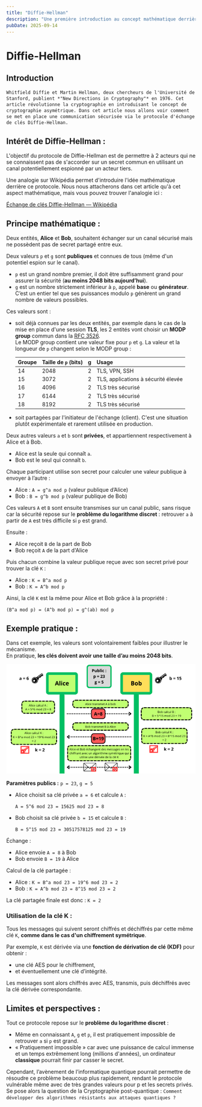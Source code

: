 ```yaml
---
title: "Diffie-Hellman"
description: "Une première introduction au concept mathématique derrière le protocole de Whitfield Diffie et Martin Hellman"
pubDate: 2025-09-14
---
```



# Diffie-Hellman

## Introduction 

    Whitfield Diffie et Martin Hellman, deux chercheurs de l'Université de Stanford, publient *"New Directions in Cryptography"* en 1976. Cet article révolutionne la cryptographie en introduisant le concept de cryptographie asymétrique. Dans cet article nous allons voir comment se met en place une communication sécurisée via le protocole d'échange de clés Diffie-Hellman.

## Intérêt de Diffie-Hellman :

L'objectif du protocole de Diffie-Hellman est de permettre à 2 acteurs qui ne se connaissent pas de s'accorder sur un secret commun en utilisant un canal potentiellement espionné par un acteur tiers.

Une analogie sur Wikipédia permet d'introduire l'idée mathématique derrière ce protocole. Nous nous attacherons dans cet article qu'à cet aspect mathématique, mais vous pouvez trouver l'analogie ici :

[Échange de clés Diffie-Hellman — Wikipédia](https://fr.wikipedia.org/wiki/%C3%89change_de_cl%C3%A9s_Diffie-Hellman)

## Principe mathématique :

Deux entités, **Alice** et **Bob**, souhaitent échanger sur un canal sécurisé mais ne possèdent pas de secret partagé entre eux.

Deux valeurs `p` et `g` sont **publiques** et connues de tous (même d'un potentiel espion sur le canal). 

- `p` est un grand nombre premier, il doit être suffisamment grand pour assurer la sécurité (**au moins 2048 bits aujourd’hui**).  
- `g` est un nombre strictement inférieur à `p`, appelé **base** ou **générateur**. C’est un entier tel que ses puissances modulo `p` génèrent un grand nombre de valeurs possibles.  

Ces valeurs sont :

- soit déjà connues par les deux entités, par exemple dans le cas de la mise en place d'une session **TLS**, les 2 entités vont choisir un **MODP group** commun dans la [RFC 3526](https://datatracker.ietf.org/doc/html/rfc3526#page-3).  
  Le MODP group contient une valeur fixe pour `p` et `g`. La valeur et la longueur de `p` changent selon le MODP group :

    | Groupe | Taille de `p` (bits) | g | Usage |
    |--------|----------------------|---|-------|
    | 14     | 2048                 | 2 | TLS, VPN, SSH |
    | 15     | 3072                 | 2 | TLS, applications à sécurité élevée |
    | 16     | 4096                 | 2 | TLS très sécurisé |
    | 17     | 6144                 | 2 | TLS très sécurisé |
    | 18     | 8192                 | 2 | TLS très sécurisé |

- soit partagées par l'initiateur de l'échange (client). C'est une situation plutôt expérimentale et rarement utilisée en production.

Deux autres valeurs `a` et `b` sont **privées**, et appartiennent respectivement à Alice et à Bob.  
- Alice est la seule qui connaît `a`.  
- Bob est le seul qui connaît `b`.  

Chaque participant utilise son secret pour calculer une valeur publique à envoyer à l’autre :

- Alice : `A = g^a mod p` (valeur publique d’Alice)  
- Bob : `B = g^b mod p` (valeur publique de Bob)  

Ces valeurs `A` et `B` sont ensuite transmises sur un canal public, sans risque car la sécurité repose sur le **problème du logarithme discret** : retrouver `a` à partir de `A` est très difficile si `p` est grand.

Ensuite :

- Alice reçoit `B` de la part de Bob  
- Bob reçoit `A` de la part d'Alice  

Puis chacun combine la valeur publique reçue avec son secret privé pour trouver la clé `K` :

- Alice : `K = B^a mod p`  
- Bob : `K = A^b mod p`  

Ainsi, la clé `K` est la même pour Alice et Bob grâce à la propriété :

```
(B^a mod p) = (A^b mod p) = g^(ab) mod p
```

## Exemple pratique :

Dans cet exemple, les valeurs sont volontairement faibles pour illustrer le mécanisme.  
En pratique, **les clés doivent avoir une taille d’au moins 2048 bits**.

![Schéma Diffie-Hellman](assets/Diffie_Hellman.png)

**Paramètres publics :** `p = 23`, `g = 5`

- Alice choisit sa clé privée `a = 6` et calcule `A` :
  ```
  A = 5^6 mod 23 = 15625 mod 23 = 8
  ```
- Bob choisit sa clé privée `b = 15` et calcule `B` :
  ```
  B = 5^15 mod 23 = 30517578125 mod 23 = 19
  ```

Échange :
- Alice envoie `A = 8` à Bob  
- Bob envoie `B = 19` à Alice  

Calcul de la clé partagée :
- Alice : `K = B^a mod 23 = 19^6 mod 23 = 2`  
- Bob : `K = A^b mod 23 = 8^15 mod 23 = 2`  

La clé partagée finale est donc : `K = 2`

### Utilisation de la clé K :

Tous les messages qui suivent seront chiffrés et déchiffrés par cette même clé `K`, **comme dans le cas d'un chiffrement symétrique**.  

Par exemple, `K` est dérivée via une **fonction de dérivation de clé (KDF)** pour obtenir :  

- une clé AES pour le chiffrement,  
- et éventuellement une clé d’intégrité.  

Les messages sont alors chiffrés avec AES, transmis, puis déchiffrés avec la clé dérivée correspondante.

## Limites et perspectives :

Tout ce protocole repose sur le **problème du logarithme discret** :  
- Même en connaissant `A`, `g` et `p`, il est pratiquement impossible de retrouver `a` si `p` est grand.  
- « Pratiquement impossible » car avec une puissance de calcul immense et un temps extrêmement long (millions d'années), un ordinateur **classique** pourrait finir par casser le secret.  

Cependant, l’avènement de l’informatique quantique pourrait permettre de résoudre ce problème beaucoup plus rapidement, rendant le protocole vulnérable même avec de très grandes valeurs pour p et les secrets privés. Se pose alors la question de la Cryptographie post-quantique : `Comment développer des algorithmes résistants aux attaques quantiques ?`

